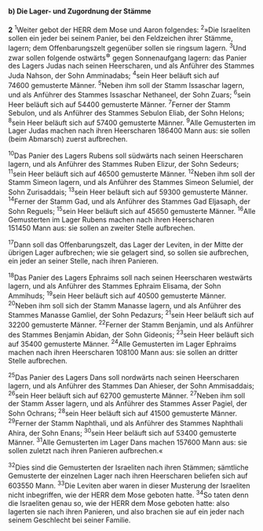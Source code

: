 #### b) Die Lager- und Zugordnung der Stämme

__2__
<sup>1</sup>Weiter gebot der HERR dem Mose und Aaron folgendes:
<sup>2</sup>»Die Israeliten sollen ein jeder bei seinem Panier, bei den Feldzeichen ihrer Stämme, lagern; dem Offenbarungszelt gegenüber sollen sie ringsum lagern.
<sup>3</sup>Und zwar sollen folgende ostwärts<sup title="= vorn">&#x2732;</sup> gegen Sonnenaufgang lagern: das Panier des Lagers Judas nach seinen Heerscharen, und als Anführer des Stammes Juda Nahson, der Sohn Amminadabs;
<sup>4</sup>sein Heer beläuft sich auf 74600 gemusterte Männer.
<sup>5</sup>Neben ihm soll der Stamm Issaschar lagern, und als Anführer des Stammes Issaschar Nethaneel, der Sohn Zuars;
<sup>6</sup>sein Heer beläuft sich auf 54400 gemusterte Männer.
<sup>7</sup>Ferner der Stamm Sebulon, und als Anführer des Stammes Sebulon Eliab, der Sohn Helons;
<sup>8</sup>sein Heer beläuft sich auf 57400 gemusterte Männer.
<sup>9</sup>Alle Gemusterten im Lager Judas machen nach ihren Heerscharen 186400 Mann aus: sie sollen (beim Abmarsch) zuerst aufbrechen.

<sup>10</sup>Das Panier des Lagers Rubens soll südwärts nach seinen Heerscharen lagern, und als Anführer des Stammes Ruben Elizur, der Sohn Sedeurs;
<sup>11</sup>sein Heer beläuft sich auf 46500 gemusterte Männer.
<sup>12</sup>Neben ihm soll der Stamm Simeon lagern, und als Anführer des Stammes Simeon Selumiel, der Sohn Zurisaddais;
<sup>13</sup>sein Heer beläuft sich auf 59300 gemusterte Männer.
<sup>14</sup>Ferner der Stamm Gad, und als Anführer des Stammes Gad Eljasaph, der Sohn Reguels;
<sup>15</sup>sein Heer beläuft sich auf 45650 gemusterte Männer.
<sup>16</sup>Alle Gemusterten im Lager Rubens machen nach ihren Heerscharen 151450 Mann aus: sie sollen an zweiter Stelle aufbrechen.

<sup>17</sup>Dann soll das Offenbarungszelt, das Lager der Leviten, in der Mitte der übrigen Lager aufbrechen; wie sie gelagert sind, so sollen sie aufbrechen, ein jeder an seiner Stelle, nach ihren Panieren.

<sup>18</sup>Das Panier des Lagers Ephraims soll nach seinen Heerscharen westwärts lagern, und als Anführer des Stammes Ephraim Elisama, der Sohn Ammihuds;
<sup>19</sup>sein Heer beläuft sich auf 40500 gemusterte Männer.
<sup>20</sup>Neben ihm soll sich der Stamm Manasse lagern, und als Anführer des Stammes Manasse Gamliel, der Sohn Pedazurs;
<sup>21</sup>sein Heer beläuft sich auf 32200 gemusterte Männer.
<sup>22</sup>Ferner der Stamm Benjamin, und als Anführer des Stammes Benjamin Abidan, der Sohn Gideonis;
<sup>23</sup>sein Heer beläuft sich auf 35400 gemusterte Männer.
<sup>24</sup>Alle Gemusterten im Lager Ephraims machen nach ihren Heerscharen 108100 Mann aus: sie sollen an dritter Stelle aufbrechen.

<sup>25</sup>Das Panier des Lagers Dans soll nordwärts nach seinen Heerscharen lagern, und als Anführer des Stammes Dan Ahieser, der Sohn Ammisaddais;
<sup>26</sup>sein Heer beläuft sich auf 62700 gemusterte Männer.
<sup>27</sup>Neben ihm soll der Stamm Asser lagern, und als Anführer des Stammes Asser Pagiel, der Sohn Ochrans;
<sup>28</sup>sein Heer beläuft sich auf 41500 gemusterte Männer.
<sup>29</sup>Ferner der Stamm Naphthali, und als Anführer des Stammes Naphthali Ahira, der Sohn Enans;
<sup>30</sup>sein Heer beläuft sich auf 53400 gemusterte Männer.
<sup>31</sup>Alle Gemusterten im Lager Dans machen 157600 Mann aus: sie sollen zuletzt nach ihren Panieren aufbrechen.«

<sup>32</sup>Dies sind die Gemusterten der Israeliten nach ihren Stämmen; sämtliche Gemusterte der einzelnen Lager nach ihren Heerscharen beliefen sich auf 603550 Mann.
<sup>33</sup>Die Leviten aber waren in dieser Musterung der Israeliten nicht inbegriffen, wie der HERR dem Mose geboten hatte.
<sup>34</sup>So taten denn die Israeliten genau so, wie der HERR dem Mose geboten hatte: also lagerten sie nach ihren Panieren, und also brachen sie auf ein jeder nach seinem Geschlecht bei seiner Familie.